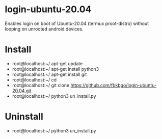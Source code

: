 # login-ubuntu-20.04
Enables login on boot of Ubuntu-20.04 (termux proot-distro) without looping on unrooted android devices.

# Install
- root@localhost:~/ apt-get update
- root@localhost:~/ apt-get install python3
- root@localhost:~/ apt-get install git
- root@localhost:~/ cd
- root@localhost:~/ git clone https://github.com/fbkbgo/login-ubuntu-20.04.git
- root@localhost:~/ python3 un_install.py

# Uninstall
- root@localhost:~/ python3 un_install.py
